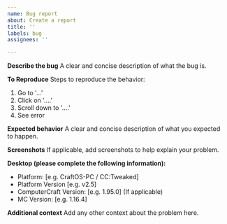 ```yaml
---
name: Bug report
about: Create a report
title: ''
labels: bug
assignees: ''

---
```


**Describe the bug**
A clear and concise description of what the bug is.

**To Reproduce**
Steps to reproduce the behavior:
1. Go to '...'
2. Click on '....'
3. Scroll down to '....'
4. See error

**Expected behavior**
A clear and concise description of what you expected to happen.

**Screenshots**
If applicable, add screenshots to help explain your problem.

**Desktop (please complete the following information):**
 - Platform: [e.g. CraftOS-PC / CC:Tweaked]
 - Platform Version [e.g. v2.5]
 - ComputerCraft Version: [e.g. 1.95.0]
(If applicable)
 - MC Version: [e.g. 1.16.4]

**Additional context**
Add any other context about the problem here.
